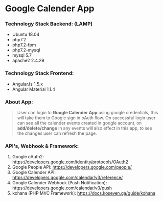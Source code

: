 # Google Calender App

### Technology Stack Backend: (LAMP) 

* Ubuntu 18.04
* php7.2
* php7.2-fpm
* php7.2-mysql
* mysql 5.7
* apache2 2.4.29

### Technology Stack Frontend:

* AngularJs 1.5.x
* Angular Material 1.1.4

### About App:
> User can login to **Google Calender App** using google credentials, this will take them to Google sign in oAuth flow. On successful login user can see all the calender events created in google account, on **add/delete/change** in any events will also effect in this app, to see the changes user can refresh the page.

### API's, Webhook & Framework:
1. Google oAuth2: https://developers.google.com/identity/protocols/OAuth2
2. Google People API: https://developers.google.com/people/
3. Google Calender API: https://developers.google.com/calendar/v3/reference/
4. Google Calender Webhook (Push Notification): https://developers.google.com/calendar/v3/push
5. kohana (PHP MVC Framework): https://docs.koseven.ga/guide/kohana
